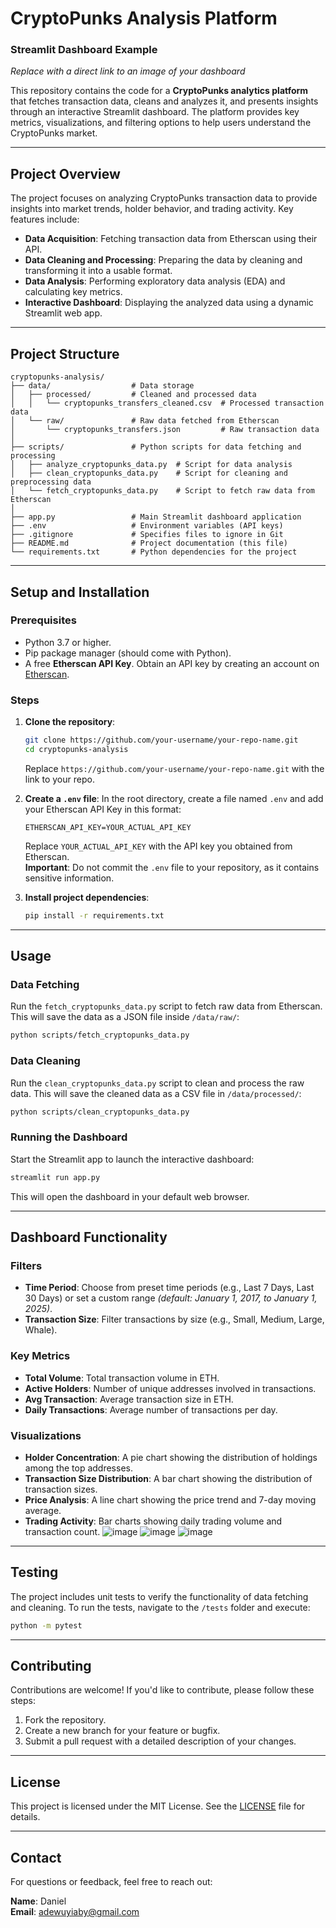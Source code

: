 # CryptoPunks Analysis Platform

### Streamlit Dashboard Example  
*Replace with a direct link to an image of your dashboard*

This repository contains the code for a **CryptoPunks analytics platform** that fetches transaction data, cleans and analyzes it, and presents insights through an interactive Streamlit dashboard. The platform provides key metrics, visualizations, and filtering options to help users understand the CryptoPunks market.

---

## Project Overview
The project focuses on analyzing CryptoPunks transaction data to provide insights into market trends, holder behavior, and trading activity. Key features include:

- **Data Acquisition**: Fetching transaction data from Etherscan using their API.
- **Data Cleaning and Processing**: Preparing the data by cleaning and transforming it into a usable format.
- **Data Analysis**: Performing exploratory data analysis (EDA) and calculating key metrics.
- **Interactive Dashboard**: Displaying the analyzed data using a dynamic Streamlit web app.

---

## Project Structure
```plaintext
cryptopunks-analysis/
├── data/                  # Data storage
│   ├── processed/         # Cleaned and processed data
│   │   └── cryptopunks_transfers_cleaned.csv  # Processed transaction data
│   └── raw/               # Raw data fetched from Etherscan
│       └── cryptopunks_transfers.json         # Raw transaction data
│
├── scripts/               # Python scripts for data fetching and processing
│   ├── analyze_cryptopunks_data.py  # Script for data analysis
│   ├── clean_cryptopunks_data.py    # Script for cleaning and preprocessing data
│   └── fetch_cryptopunks_data.py    # Script to fetch raw data from Etherscan
│
├── app.py                 # Main Streamlit dashboard application
├── .env                   # Environment variables (API keys)
├── .gitignore             # Specifies files to ignore in Git
├── README.md              # Project documentation (this file)
└── requirements.txt       # Python dependencies for the project
```

---

## Setup and Installation

### Prerequisites
- Python 3.7 or higher.
- Pip package manager (should come with Python).
- A free **Etherscan API Key**. Obtain an API key by creating an account on [Etherscan](https://etherscan.io/).

### Steps
1. **Clone the repository**:
   ```bash
   git clone https://github.com/your-username/your-repo-name.git
   cd cryptopunks-analysis
   ```
   Replace `https://github.com/your-username/your-repo-name.git` with the link to your repo.

2. **Create a `.env` file**:
   In the root directory, create a file named `.env` and add your Etherscan API Key in this format:
   ```plaintext
   ETHERSCAN_API_KEY=YOUR_ACTUAL_API_KEY
   ```
   Replace `YOUR_ACTUAL_API_KEY` with the API key you obtained from Etherscan.  
   **Important**: Do not commit the `.env` file to your repository, as it contains sensitive information.

3. **Install project dependencies**:
   ```bash
   pip install -r requirements.txt
   ```

---

## Usage

### Data Fetching
Run the `fetch_cryptopunks_data.py` script to fetch raw data from Etherscan. This will save the data as a JSON file inside `/data/raw/`:
```bash
python scripts/fetch_cryptopunks_data.py
```

### Data Cleaning
Run the `clean_cryptopunks_data.py` script to clean and process the raw data. This will save the cleaned data as a CSV file in `/data/processed/`:
```bash
python scripts/clean_cryptopunks_data.py
```

### Running the Dashboard
Start the Streamlit app to launch the interactive dashboard:
```bash
streamlit run app.py
```
This will open the dashboard in your default web browser.

---

## Dashboard Functionality

### Filters
- **Time Period**: Choose from preset time periods (e.g., Last 7 Days, Last 30 Days) or set a custom range *(default: January 1, 2017, to January 1, 2025)*.
- **Transaction Size**: Filter transactions by size (e.g., Small, Medium, Large, Whale).

### Key Metrics
- **Total Volume**: Total transaction volume in ETH.
- **Active Holders**: Number of unique addresses involved in transactions.
- **Avg Transaction**: Average transaction size in ETH.
- **Daily Transactions**: Average number of transactions per day.

### Visualizations
- **Holder Concentration**: A pie chart showing the distribution of holdings among the top addresses.
- **Transaction Size Distribution**: A bar chart showing the distribution of transaction sizes.
- **Price Analysis**: A line chart showing the price trend and 7-day moving average.
- **Trading Activity**: Bar charts showing daily trading volume and transaction count.
![image](https://github.com/user-attachments/assets/ea77e37a-bcb9-404f-9177-5f1a445f7694)
![image](https://github.com/user-attachments/assets/0cf3260b-497c-4029-abb0-dba4c7090af3)
![image](https://github.com/user-attachments/assets/eb647105-2868-4316-8d6f-ce9ad65ea36a)

---

## Testing
The project includes unit tests to verify the functionality of data fetching and cleaning. To run the tests, navigate to the `/tests` folder and execute:
```bash
python -m pytest
```

---

## Contributing
Contributions are welcome! If you'd like to contribute, please follow these steps:

1. Fork the repository.
2. Create a new branch for your feature or bugfix.
3. Submit a pull request with a detailed description of your changes.

---

## License
This project is licensed under the MIT License. See the [LICENSE](LICENSE) file for details.

---

## Contact
For questions or feedback, feel free to reach out:

**Name**: Daniel  
**Email**: adewuyiaby@gmail.com
